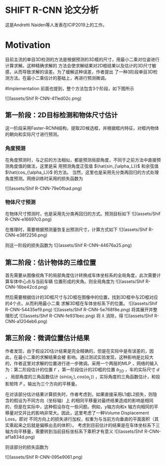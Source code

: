 # SHIFT R-CNN 论文分析
这是Andretti Naiden等人发表在ICIP2019上的工作。

# Motivation
目前主流的单目3D检测的方法是根据预测的3D框的尺寸，用最小二乘对位姿进行计算求解。这种精确求解的
方法会使求解结果对2D框结果以及估计的3D尺寸敏感，从而导致求解的误差。为了缓解这种误差，作者提出
了一种3阶段单目3D检测方法。在最小二乘估计的基础上，再进行预测微调。

#Implementation
前面也提到，整个方法包含3个阶段，如下图所示

![](assets/Shif R-CNN-411ed02c.png)

## 第一阶段：2D目标检测和物体尺寸估计
这一阶段采用Faster-RCNN结构，提取2D候选框，并根据框内特征，对框内物体的朝向和实际尺寸进行预测。

### 角度预测
在角度预测时，与之前的方法相似，都是预测局部角度，不同于之前方法中直接预测角度值的做法，这里是采
用预测角度正弦值 $\hat{sin_{\alpha_L}}$ 和余弦值 $\hat{cos_{\alpha_L}}$ 的方法。
当然，这里也是采用先分类再回归的方式处理角度预测。网络训练时采用的损失函数为

![](assets/Shif R-CNN-79e0fbad.png)


### 物体尺寸预测
在物体尺寸预测时，也是采用先分类再回归的方式。预测目标如下
![](assets/Shif R-CNN-e16697c0.png)

在推理时，需要根据预测量恢复出预测尺寸，计算方式如下
![](assets/Shif R-CNN-e38f2256.png)

则这一阶段的损失函数为
![](assets/Shif R-CNN-44676a25.png)

## 第二阶段：估计物体的三维位置
首先需要从图像视角下的局部角度估计转换成车体坐标系的全局角度，此次需要计算车体中心点与当前车辆
位置形成的夹角。则全局角度为
![](assets/Shif R-CNN-16be42cd.png)

然后需要根据估计的3D框尺寸与2D框在图像中的位置，找到3D框中与2D框对应的4个点，从而利用最小二乘
求解3D框在车体坐标系下的位置。
![](assets/Shif R-CNN-54435ef9.png)
![](assets/Shif R-CNN-5e768f8e.png)
将其展开并整理形式
![](assets/Shif R-CNN-fe931bec.png)
将 $\lambda$ 消除，得
![](assets/Shif R-CNN-a1204eb6.png)

## 第三阶段：微调位置估计结果
作者发现，由于假设2D估计结果是完全精确的，但是在实际中是有误差的，因此，在最小二乘的求解结果会被
影响。通过测试实验发现，这种影响是比较大的，作者这里对求解的位置进行进一步微调。采用一个两层的MLP
，网络的输入为：第二阶段估计的位置 $t'$ ，第一阶段估计的2D框的位置 $b_{2D}$ ，车的实际尺寸 $d$ ，
局部角度的三角函数估计 $(sin(\alpha_L), cos(\alpha_L))$ ，实际角度的三角函数估计，和投影矩阵
 $P$ 。输出为三个方向的平移量。

 在对该部分估计结果计算损失时，作者考虑到，如果直接采用L1或L2损失，则隐含的假设为不同方向（坐标轴）上
 的相同平移量对最终结果造成的影响是相同的，但是在实际中，这种假设存在一些问题。例如，y轴方向和x
 轴方向相同的平移量对交并比的影响非常大。因此，这里考虑了一种Volume Displacement Loss，即对
 不同方向上的损失进行加权，权重为与当前方向垂直的平面面积（其实乘起来之后就是偏移出去的体积）。
 考虑到目前估计的结果是在车体坐标系下三轴方向平移量，需要转到当前目标坐标系下乘积才有意义
 ![](assets/Shif R-CNN-af1a834d.png)

则该部分的损失函数为

![](assets/Shif R-CNN-095e9061.png)
